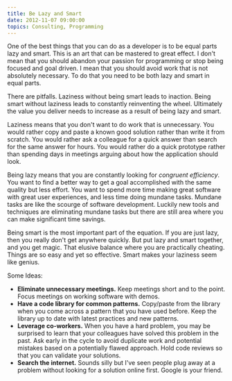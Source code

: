 ```yaml
---
title: Be Lazy and Smart
date: 2012-11-07 09:00:00
topics: Consulting, Programming
---
```


One of the best things that you can do as a developer is to be equal parts lazy and smart. This is an art that can be mastered to great effect. I don't mean that you should abandon your passion for programming or stop being focused and goal driven. I mean that you should avoid work that is not absolutely necessary. To do that you need to be both lazy and smart in equal parts.

There are pitfalls. Laziness without being smart leads to inaction. Being smart without laziness leads to constantly reinventing the wheel. Ultimately the value you deliver needs to increase as a result of being lazy and smart.

Laziness means that you don't want to do work that is unnecessary. You would rather copy and paste a known good solution rather than write it from scratch. You would rather ask a colleague for a quick answer than search for the same answer for hours. You would rather do a quick prototype rather than spending days in meetings arguing about how the application should look.

Being lazy means that you are constantly looking for _congruent efficiency_. You want to find a better way to get a goal accomplished with the same quality but less effort. You want to spend more time making great software with great user experiences, and less time doing mundane tasks. Mundane tasks are like the scourge of software development. Luckily new tools and techniques are eliminating mundane tasks but there are still area where you can make significant time savings. 

Being smart is the most important part of the equation. If you are just lazy, then you really don't get anywhere quickly. But put lazy and smart together, and you get magic. That elusive balance where you are practically cheating. Things are so easy and yet so effective. Smart makes your laziness seem like genius.

Some Ideas:

* __Eliminate unnecessary meetings.__ Keep meetings short and to the point. Focus meetings on working software with demos.
* __Have a code library for common patterns.__ Copy/paste from the library when you come across a pattern that you have used before. Keep the library up to date with latest practices and new patterns.
* __Leverage co-workers.__ When you have a hard problem, you may be surprised to learn that your colleagues have solved this problem in the past. Ask early in the cycle to avoid duplicate work and potential mistakes based on a potentially flawed approach. Hold code reviews so that you can validate your solutions.
* __Search the internet.__ Sounds silly but I've seen people plug away at a problem without looking for a solution online first. Google is your friend.

